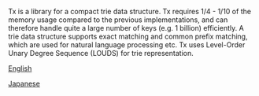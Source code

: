 Tx is a library for a compact trie data structure. Tx requires 1/4 - 1/10 of the memory usage compared to the previous implementations, and can therefore handle quite a large number of keys (e.g. 1 billion) efficiently. A trie data structure supports exact matching and common prefix matching, which are used for natural language processing etc. Tx uses Level-Order Unary Degree Sequence (LOUDS) for trie representation.

[English](http://www-tsujii.is.s.u-tokyo.ac.jp/~hillbig/tx.htm)

[Japanese](http://www-tsujii.is.s.u-tokyo.ac.jp/~hillbig/tx-j.htm)